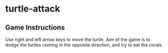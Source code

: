 # turtle-attack

## Game Instructions
Use right and left arrow keys to move the turtle.
Aim of the game is to dodge the turtles coming in the opposite direction, and try to eat the corals.
